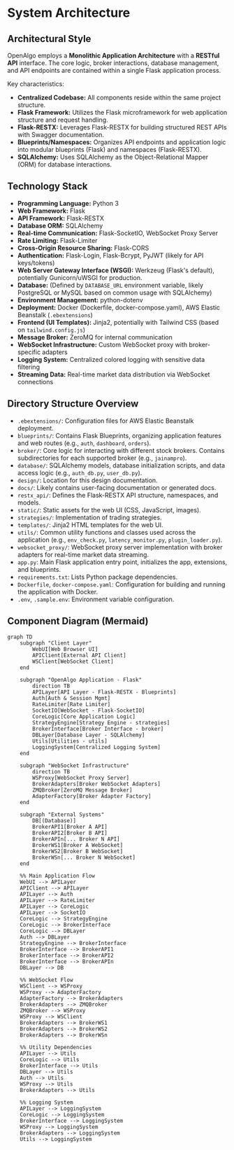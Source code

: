 # System Architecture

## Architectural Style

OpenAlgo employs a **Monolithic Application Architecture** with a **RESTful API** interface. The core logic, broker interactions, database management, and API endpoints are contained within a single Flask application process.

Key characteristics:
*   **Centralized Codebase:** All components reside within the same project structure.
*   **Flask Framework:** Utilizes the Flask microframework for web application structure and request handling.
*   **Flask-RESTX:** Leverages Flask-RESTX for building structured REST APIs with Swagger documentation.
*   **Blueprints/Namespaces:** Organizes API endpoints and application logic into modular blueprints (Flask) and namespaces (Flask-RESTX).
*   **SQLAlchemy:** Uses SQLAlchemy as the Object-Relational Mapper (ORM) for database interactions.

## Technology Stack

*   **Programming Language:** Python 3
*   **Web Framework:** Flask
*   **API Framework:** Flask-RESTX
*   **Database ORM:** SQLAlchemy
*   **Real-time Communication:** Flask-SocketIO, WebSocket Proxy Server
*   **Rate Limiting:** Flask-Limiter
*   **Cross-Origin Resource Sharing:** Flask-CORS
*   **Authentication:** Flask-Login, Flask-Bcrypt, PyJWT (likely for API keys/tokens)
*   **Web Server Gateway Interface (WSGI):** Werkzeug (Flask's default), potentially Gunicorn/uWSGI for production.
*   **Database:** (Defined by `DATABASE_URL` environment variable, likely PostgreSQL or MySQL based on common usage with SQLAlchemy)
*   **Environment Management:** python-dotenv
*   **Deployment:** Docker (Dockerfile, docker-compose.yaml), AWS Elastic Beanstalk (`.ebextensions`)
*   **Frontend (UI Templates):** Jinja2, potentially with Tailwind CSS (based on `tailwind.config.js`)
*   **Message Broker:** ZeroMQ for internal communication
*   **WebSocket Infrastructure:** Custom WebSocket proxy with broker-specific adapters
*   **Logging System:** Centralized colored logging with sensitive data filtering
*   **Streaming Data:** Real-time market data distribution via WebSocket connections

## Directory Structure Overview

*   `.ebextensions/`: Configuration files for AWS Elastic Beanstalk deployment.
*   `blueprints/`: Contains Flask Blueprints, organizing application features and web routes (e.g., `auth`, `dashboard`, `orders`).
*   `broker/`: Core logic for interacting with different stock brokers. Contains subdirectories for each supported broker (e.g., `jainampro`).
*   `database/`: SQLAlchemy models, database initialization scripts, and data access logic (e.g., `auth_db.py`, `user_db.py`).
*   `design/`: Location for this design documentation.
*   `docs/`: Likely contains user-facing documentation or generated docs.
*   `restx_api/`: Defines the Flask-RESTX API structure, namespaces, and models.
*   `static/`: Static assets for the web UI (CSS, JavaScript, images).
*   `strategies/`: Implementation of trading strategies.
*   `templates/`: Jinja2 HTML templates for the web UI.
*   `utils/`: Common utility functions and classes used across the application (e.g., `env_check.py`, `latency_monitor.py`, `plugin_loader.py`).
*   `websocket_proxy/`: WebSocket proxy server implementation with broker adapters for real-time market data streaming.
*   `app.py`: Main Flask application entry point, initializes the app, extensions, and blueprints.
*   `requirements.txt`: Lists Python package dependencies.
*   `Dockerfile`, `docker-compose.yaml`: Configuration for building and running the application with Docker.
*   `.env`, `.sample.env`: Environment variable configuration.

## Component Diagram (Mermaid)

```mermaid
graph TD
    subgraph "Client Layer"
        WebUI[Web Browser UI]
        APIClient[External API Client]
        WSClient[WebSocket Client]
    end

    subgraph "OpenAlgo Application - Flask"
        direction TB
        APILayer[API Layer - Flask-RESTX - Blueprints]
        Auth[Auth & Session Mgmt]
        RateLimiter[Rate Limiter]
        SocketIO[WebSocket - Flask-SocketIO]
        CoreLogic[Core Application Logic]
        StrategyEngine[Strategy Engine - strategies]
        BrokerInterface[Broker Interface - broker]
        DBLayer[Database Layer - SQLAlchemy]
        Utils[Utilities - utils]
        LoggingSystem[Centralized Logging System]
    end

    subgraph "WebSocket Infrastructure"
        direction TB
        WSProxy[WebSocket Proxy Server]
        BrokerAdapters[Broker WebSocket Adapters]
        ZMQBroker[ZeroMQ Message Broker]
        AdapterFactory[Broker Adapter Factory]
    end

    subgraph "External Systems"
        DB[(Database)]
        BrokerAPI1[Broker A API]
        BrokerAPI2[Broker B API]
        BrokerAPIn[... Broker N API]
        BrokerWS1[Broker A WebSocket]
        BrokerWS2[Broker B WebSocket]
        BrokerWSn[... Broker N WebSocket]
    end

    %% Main Application Flow
    WebUI --> APILayer
    APIClient --> APILayer
    APILayer --> Auth
    APILayer --> RateLimiter
    APILayer --> CoreLogic
    APILayer --> SocketIO
    CoreLogic --> StrategyEngine
    CoreLogic --> BrokerInterface
    CoreLogic --> DBLayer
    Auth --> DBLayer
    StrategyEngine --> BrokerInterface
    BrokerInterface --> BrokerAPI1
    BrokerInterface --> BrokerAPI2
    BrokerInterface --> BrokerAPIn
    DBLayer --> DB
    
    %% WebSocket Flow
    WSClient --> WSProxy
    WSProxy --> AdapterFactory
    AdapterFactory --> BrokerAdapters
    BrokerAdapters --> ZMQBroker
    ZMQBroker --> WSProxy
    WSProxy --> WSClient
    BrokerAdapters --> BrokerWS1
    BrokerAdapters --> BrokerWS2
    BrokerAdapters --> BrokerWSn
    
    %% Utility Dependencies
    APILayer --> Utils
    CoreLogic --> Utils
    BrokerInterface --> Utils
    DBLayer --> Utils
    Auth --> Utils
    WSProxy --> Utils
    BrokerAdapters --> Utils
    
    %% Logging System
    APILayer --> LoggingSystem
    CoreLogic --> LoggingSystem
    BrokerInterface --> LoggingSystem
    WSProxy --> LoggingSystem
    BrokerAdapters --> LoggingSystem
    Utils --> LoggingSystem
```
